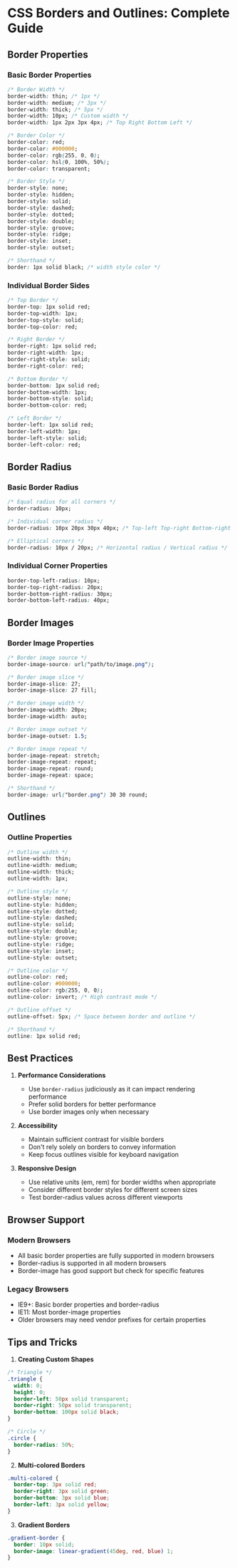# CSS Borders and Outlines: Complete Guide

## Border Properties

### Basic Border Properties

```css
/* Border Width */
border-width: thin; /* 1px */
border-width: medium; /* 3px */
border-width: thick; /* 5px */
border-width: 10px; /* Custom width */
border-width: 1px 2px 3px 4px; /* Top Right Bottom Left */

/* Border Color */
border-color: red;
border-color: #000000;
border-color: rgb(255, 0, 0);
border-color: hsl(0, 100%, 50%);
border-color: transparent;

/* Border Style */
border-style: none;
border-style: hidden;
border-style: solid;
border-style: dashed;
border-style: dotted;
border-style: double;
border-style: groove;
border-style: ridge;
border-style: inset;
border-style: outset;

/* Shorthand */
border: 1px solid black; /* width style color */
```

### Individual Border Sides

```css
/* Top Border */
border-top: 1px solid red;
border-top-width: 1px;
border-top-style: solid;
border-top-color: red;

/* Right Border */
border-right: 1px solid red;
border-right-width: 1px;
border-right-style: solid;
border-right-color: red;

/* Bottom Border */
border-bottom: 1px solid red;
border-bottom-width: 1px;
border-bottom-style: solid;
border-bottom-color: red;

/* Left Border */
border-left: 1px solid red;
border-left-width: 1px;
border-left-style: solid;
border-left-color: red;
```

## Border Radius

### Basic Border Radius

```css
/* Equal radius for all corners */
border-radius: 10px;

/* Individual corner radius */
border-radius: 10px 20px 30px 40px; /* Top-left Top-right Bottom-right Bottom-left */

/* Elliptical corners */
border-radius: 10px / 20px; /* Horizontal radius / Vertical radius */
```

### Individual Corner Properties

```css
border-top-left-radius: 10px;
border-top-right-radius: 20px;
border-bottom-right-radius: 30px;
border-bottom-left-radius: 40px;
```

## Border Images

### Border Image Properties

```css
/* Border image source */
border-image-source: url("path/to/image.png");

/* Border image slice */
border-image-slice: 27;
border-image-slice: 27 fill;

/* Border image width */
border-image-width: 20px;
border-image-width: auto;

/* Border image outset */
border-image-outset: 1.5;

/* Border image repeat */
border-image-repeat: stretch;
border-image-repeat: repeat;
border-image-repeat: round;
border-image-repeat: space;

/* Shorthand */
border-image: url("border.png") 30 30 round;
```

## Outlines

### Outline Properties

```css
/* Outline width */
outline-width: thin;
outline-width: medium;
outline-width: thick;
outline-width: 1px;

/* Outline style */
outline-style: none;
outline-style: hidden;
outline-style: dotted;
outline-style: dashed;
outline-style: solid;
outline-style: double;
outline-style: groove;
outline-style: ridge;
outline-style: inset;
outline-style: outset;

/* Outline color */
outline-color: red;
outline-color: #000000;
outline-color: rgb(255, 0, 0);
outline-color: invert; /* High contrast mode */

/* Outline offset */
outline-offset: 5px; /* Space between border and outline */

/* Shorthand */
outline: 1px solid red;
```

## Best Practices

1. **Performance Considerations**

   - Use `border-radius` judiciously as it can impact rendering performance
   - Prefer solid borders for better performance
   - Use border images only when necessary

2. **Accessibility**

   - Maintain sufficient contrast for visible borders
   - Don't rely solely on borders to convey information
   - Keep focus outlines visible for keyboard navigation

3. **Responsive Design**
   - Use relative units (em, rem) for border widths when appropriate
   - Consider different border styles for different screen sizes
   - Test border-radius values across different viewports

## Browser Support

### Modern Browsers

- All basic border properties are fully supported in modern browsers
- Border-radius is supported in all modern browsers
- Border-image has good support but check for specific features

### Legacy Browsers

- IE9+: Basic border properties and border-radius
- IE11: Most border-image properties
- Older browsers may need vendor prefixes for certain properties

## Tips and Tricks

1. **Creating Custom Shapes**

```css
/* Triangle */
.triangle {
  width: 0;
  height: 0;
  border-left: 50px solid transparent;
  border-right: 50px solid transparent;
  border-bottom: 100px solid black;
}

/* Circle */
.circle {
  border-radius: 50%;
}
```

2. **Multi-colored Borders**

```css
.multi-colored {
  border-top: 3px solid red;
  border-right: 3px solid green;
  border-bottom: 3px solid blue;
  border-left: 3px solid yellow;
}
```

3. **Gradient Borders**

```css
.gradient-border {
  border: 10px solid;
  border-image: linear-gradient(45deg, red, blue) 1;
}
```
